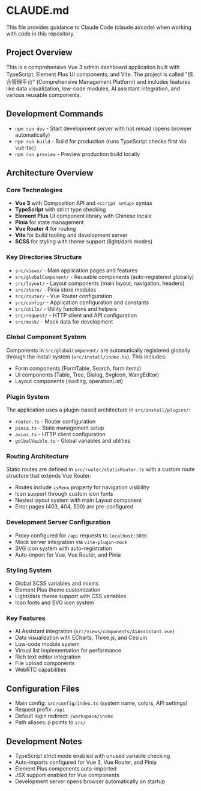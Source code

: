 # CLAUDE.md

This file provides guidance to Claude Code (claude.ai/code) when working with code in this repository.

## Project Overview

This is a comprehensive Vue 3 admin dashboard application built with TypeScript, Element Plus UI components, and Vite. The project is called "综合管理平台" (Comprehensive Management Platform) and includes features like data visualization, low-code modules, AI assistant integration, and various reusable components.

## Development Commands

- `npm run dev` - Start development server with hot reload (opens browser automatically)
- `npm run build` - Build for production (runs TypeScript checks first via vue-tsc)
- `npm run preview` - Preview production build locally

## Architecture Overview

### Core Technologies
- **Vue 3** with Composition API and `<script setup>` syntax
- **TypeScript** with strict type checking
- **Element Plus** UI component library with Chinese locale
- **Pinia** for state management
- **Vue Router 4** for routing
- **Vite** for build tooling and development server
- **SCSS** for styling with theme support (light/dark modes)

### Key Directories Structure
- `src/views/` - Main application pages and features
- `src/globalComponent/` - Reusable components (auto-registered globally)
- `src/layout/` - Layout components (main layout, navigation, headers)
- `src/store/` - Pinia store modules
- `src/router/` - Vue Router configuration
- `src/config/` - Application configuration and constants
- `src/utils/` - Utility functions and helpers
- `src/request/` - HTTP client and API configuration
- `src/mock/` - Mock data for development

### Global Component System
Components in `src/globalComponent/` are automatically registered globally through the install system (`src/install/index.ts`). This includes:
- Form components (FormTable, Search, form items)
- UI components (Table, Tree, Dialog, SvgIcon, WangEditor)
- Layout components (loading, operationList)

### Plugin System
The application uses a plugin-based architecture in `src/install/plugins/`:
- `router.ts` - Router configuration
- `pinia.ts` - State management setup
- `axios.ts` - HTTP client configuration
- `golbalVaible.ts` - Global variables and utilities

### Routing Architecture
Static routes are defined in `src/router/staticRouter.ts` with a custom route structure that extends Vue Router:
- Routes include `isMenu` property for navigation visibility
- Icon support through custom icon fonts
- Nested layout system with main Layout component
- Error pages (403, 404, 500) are pre-configured

### Development Server Configuration
- Proxy configured for `/api` requests to `localhost:3000`
- Mock server integration via `vite-plugin-mock`
- SVG icon system with auto-registration
- Auto-import for Vue, Vue Router, and Pinia

### Styling System
- Global SCSS variables and mixins
- Element Plus theme customization
- Light/dark theme support with CSS variables
- Icon fonts and SVG icon system

### Key Features
- AI Assistant integration (`src/views/components/AiAssistant.vue`)
- Data visualization with ECharts, Three.js, and Cesium
- Low-code module system
- Virtual list implementation for performance
- Rich text editor integration
- File upload components
- WebRTC capabilities

## Configuration Files
- Main config: `src/config/index.ts` (system name, colors, API settings)
- Request prefix: `/api`
- Default login redirect: `/workspace/index`
- Path aliases: `@` points to `src/`

## Development Notes
- TypeScript strict mode enabled with unused variable checking
- Auto-imports configured for Vue 3, Vue Router, and Pinia
- Element Plus components auto-imported
- JSX support enabled for Vue components
- Development server opens browser automatically on startup




